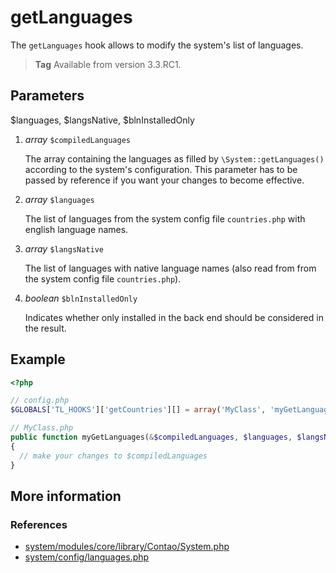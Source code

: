 # getLanguages

The `getLanguages` hook allows to modify the system's list of languages.

> **Tag** Available from version 3.3.RC1.


## Parameters

$languages, $langsNative, $blnInstalledOnly

1. *array* `$compiledLanguages`

    The array containing the languages as filled by `\System::getLanguages()` according 
    to the system's configuration. This parameter has to be passed by reference if you 
    want your changes to become effective.

2. *array* `$languages`

    The list of languages from the system config file `countries.php` with english
    language names.

3. *array* `$langsNative`
 
    The list of languages with native language names (also read from from the system 
    config file `countries.php`).
    
4. *boolean* `$blnInstalledOnly`
 
    Indicates whether only installed in the back end should be considered in the result. 


## Example

```php
<?php

// config.php
$GLOBALS['TL_HOOKS']['getCountries'][] = array('MyClass', 'myGetLanguages');

// MyClass.php
public function myGetLanguages(&$compiledLanguages, $languages, $langsNative, $blnInstalledOnly)
{
  // make your changes to $compiledLanguages
}
```


## More information


### References

- [system/modules/core/library/Contao/System.php](https://github.com/contao/core/blob/3.5.0/system/modules/core/library/Contao/System.php#L456-L462)
- [system/config/languages.php](https://github.com/contao/core/blob/3.5.0/system/config/languages.php)

